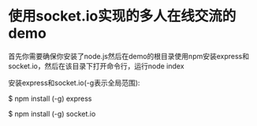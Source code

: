# 使用socket.io实现的多人在线交流的demo

首先你需要确保你安装了node.js然后在demo的根目录使用npm安装express和socket.io，然后在该目录下打开命令行，运行node index

安装express和socket.io(-g表示全局范围):

$ npm install (-g) express

$ npm install (-g) socket.io
